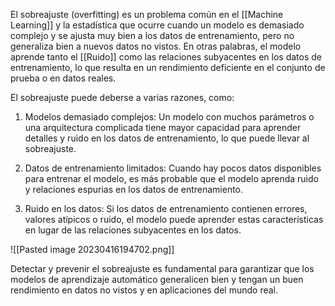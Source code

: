 El sobreajuste (overfitting) es un problema común en el [[Machine Learning]] y la estadística que ocurre cuando un modelo es demasiado complejo y se ajusta muy bien a los datos de entrenamiento, pero no generaliza bien a nuevos datos no vistos. En otras palabras, el modelo aprende tanto el [[Ruido]] como las relaciones subyacentes en los datos de entrenamiento, lo que resulta en un rendimiento deficiente en el conjunto de prueba o en datos reales.

El sobreajuste puede deberse a varias razones, como:

1.  Modelos demasiado complejos: Un modelo con muchos parámetros o una arquitectura complicada tiene mayor capacidad para aprender detalles y ruido en los datos de entrenamiento, lo que puede llevar al sobreajuste.

2.  Datos de entrenamiento limitados: Cuando hay pocos datos disponibles para entrenar el modelo, es más probable que el modelo aprenda ruido y relaciones espurias en los datos de entrenamiento.

3.  Ruido en los datos: Si los datos de entrenamiento contienen errores, valores atípicos o ruido, el modelo puede aprender estas características en lugar de las relaciones subyacentes en los datos.


![[Pasted image 20230416194702.png]]

Detectar y prevenir el sobreajuste es fundamental para garantizar que los modelos de aprendizaje automático generalicen bien y tengan un buen rendimiento en datos no vistos y en aplicaciones del mundo real.